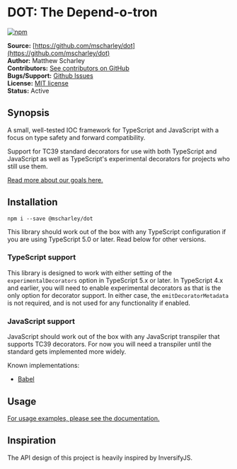 # DOT: The Depend-o-tron

[![npm](https://img.shields.io/npm/v/@mscharley/dot.svg)](https://www.npmjs.com/package/@mscharley/dot)

**Source:** [https://github.com/mscharley/dot](https://github.com/mscharley/dot)  
**Author:** Matthew Scharley  
**Contributors:** [See contributors on GitHub][gh-contrib]  
**Bugs/Support:** [Github Issues][gh-issues]  
**License:** [MIT license][license]  
**Status:** Active

## Synopsis

A small, well-tested IOC framework for TypeScript and JavaScript with a focus on type safety and forward compatibility.

Support for TC39 standard decorators for use with both TypeScript and JavaScript as well as TypeScript's experimental decorators for projects who still use them.

[Read more about our goals here.](https://github.com/mscharley/dot/discussions/39)

## Installation

    npm i --save @mscharley/dot

This library should work out of the box with any TypeScript configuration if you are using TypeScript 5.0 or later. Read below for other versions.

### TypeScript support

This library is designed to work with either setting of the `experimentalDecorators` option in TypeScript 5.x or later. In TypeScript 4.x and earlier, you will need to enable experimental decorators as that is the only option for decorator support. In either case, the `emitDecoratorMetadata` is not required, and is not used for any functionality if enabled.

### JavaScript support

JavaScript should work out of the box with any JavaScript transpiler that supports TC39 decorators. For now you will need a transpiler until the standard gets implemented more widely.

Known implementations:

- [Babel](https://babeljs.io/docs/babel-plugin-proposal-decorators)

## Usage

[For usage examples, please see the documentation.](https://mscharley.github.io/dot/docs/dot.html#example)

## Inspiration

The API design of this project is heavily inspired by InversifyJS.

[gh-contrib]: https://github.com/mscharley/dot/graphs/contributors
[gh-issues]: https://github.com/mscharley/dot/issues
[license]: https://github.com/mscharley/dot/blob/master/LICENSE
